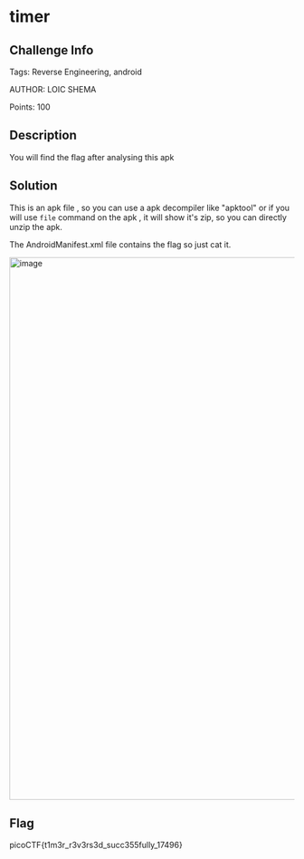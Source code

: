 # timer

## Challenge Info 

Tags: Reverse Engineering, android

AUTHOR: LOIC SHEMA

Points: 100

## Description
You will find the flag after analysing this apk


## Solution 
 This is an apk file , so you can use a apk decompiler like "apktool" or if you will use ```file``` command on the apk , it will show it's zip, so you can directly unzip the apk. 
 
The AndroidManifest.xml file contains the flag so just cat it. 

<img width="958" alt="image" src="https://user-images.githubusercontent.com/66155978/226111505-aed3ab12-38de-4fe2-8894-e0c866d56f3a.png">



## Flag 

picoCTF{t1m3r_r3v3rs3d_succ355fully_17496}
